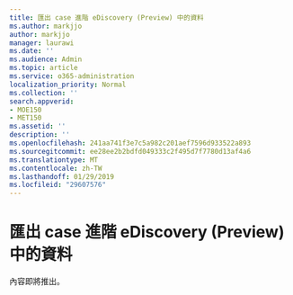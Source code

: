 ```yaml
---
title: 匯出 case 進階 eDiscovery (Preview) 中的資料
ms.author: markjjo
author: markjjo
manager: laurawi
ms.date: ''
ms.audience: Admin
ms.topic: article
ms.service: o365-administration
localization_priority: Normal
ms.collection: ''
search.appverid:
- MOE150
- MET150
ms.assetid: ''
description: ''
ms.openlocfilehash: 241aa741f3e7c5a982c201aef7596d933522a893
ms.sourcegitcommit: ee28ee2b2bdfd049333c2f495d7f7780d13af4a6
ms.translationtype: MT
ms.contentlocale: zh-TW
ms.lasthandoff: 01/29/2019
ms.locfileid: "29607576"
---
```

# <a name="exporting-case-data-in-advanced-ediscovery-preview"></a>匯出 case 進階 eDiscovery (Preview) 中的資料

內容即將推出。